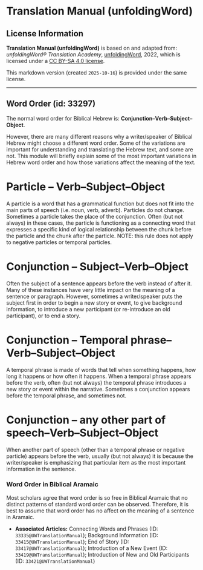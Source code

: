 # Translation Manual (unfoldingWord)

## License Information

**Translation Manual (unfoldingWord)** is based on and adapted from: _unfoldingWord® Translation Academy_, [unfoldingWord](https://unfoldingword.org/utw), 2022, which is licensed under a [CC BY-SA 4.0 license](https://creativecommons.org/licenses/by-sa/4.0/legalcode.en).

This markdown version (created `2025-10-16`) is provided under the same license.



--------------------------------

## Word Order (id: 33297)

The normal word order for Biblical Hebrew is: **Conjunction–Verb–Subject–Object**.

However, there are many different reasons why a writer/speaker of Biblical Hebrew might choose a different word order. Some of the variations are important for understanding and translating the Hebrew text, and some are not. This module will briefly explain some of the most important variations in Hebrew word order and how those variations affect the meaning of the text.

**Particle** – Verb–Subject–Object
==================================

A particle is a word that has a grammatical function but does not fit into the main parts of speech (i.e. noun, verb, adverb). Particles do not change. Sometimes a particle takes the place of the conjunction. Often (but not always) in these cases, the particle is functioning as a connecting word that expresses a specific kind of logical relationship between the chunk before the particle and the chunk after the particle. NOTE: this rule does not apply to negative particles or temporal particles.

Conjunction – **Subject**–Verb–Object
=====================================

Often the subject of a sentence appears before the verb instead of after it. Many of these instances have very little impact on the meaning of a sentence or paragraph. However, sometimes a writer/speaker puts the subject first in order to begin a new story or event, to give background information, to introduce a new participant (or re\-introduce an old participant), or to end a story.

Conjunction – **Temporal phrase**–Verb–Subject–Object
=====================================================

A temporal phrase is made of words that tell when something happens, how long it happens or how often it happens. When a temporal phrase appears before the verb, often (but not always) the temporal phrase introduces a new story or event within the narrative. Sometimes a conjunction appears before the temporal phrase, and sometimes not.

Conjunction – **any other part of speech**–Verb–Subject–Object
==============================================================

When another part of speech (other than a temporal phrase or negative particle) appears before the verb, usually (but not always) it is because the writer/speaker is emphasizing that particular item as the most important information in the sentence.

### Word Order in Biblical Aramaic

Most scholars agree that word order is so free in Biblical Aramaic that no distinct patterns of standard word order can be observed. Therefore, it is best to assume that word order has no affect on the meaning of a sentence in Aramaic.

* **Associated Articles:** Connecting Words and Phrases (ID: `33335@UWTranslationManual`); Background Information (ID: `33415@UWTranslationManual`); End of Story (ID: `33417@UWTranslationManual`); Introduction of a New Event (ID: `33419@UWTranslationManual`); Introduction of New and Old Participants (ID: `33421@UWTranslationManual`)

